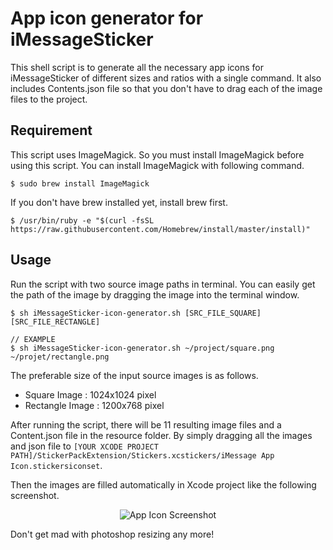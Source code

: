 # App icon generator for iMessageSticker

This shell script is to generate all the necessary app icons for iMessageSticker of different sizes and ratios with a single command. It also includes Contents.json file so that you don't have to drag each of the image files to the project. 

## Requirement
This script uses ImageMagick. So you must install ImageMagick before using this script. You can install ImageMagick with following command. 

```
$ sudo brew install ImageMagick
```

If you don't have brew installed yet, install brew first. 

```
$ /usr/bin/ruby -e "$(curl -fsSL https://raw.githubusercontent.com/Homebrew/install/master/install)"
```


## Usage 

Run the script with two source image paths in terminal. You can easily get the path of the image by dragging the image into the terminal window. 

```
$ sh iMessageSticker-icon-generator.sh [SRC_FILE_SQUARE] [SRC_FILE_RECTANGLE]

// EXAMPLE
$ sh iMessageSticker-icon-generator.sh ~/project/square.png ~/projet/rectangle.png
```

The preferable size of the input source images is as follows.

* Square Image : 1024x1024 pixel
* Rectangle Image : 1200x768 pixel

After running the script, there will be 11 resulting image files and a Content.json file in the resource folder. By simply dragging all the images and json file to ```[YOUR XCODE PROJECT PATH]/StickerPackExtension/Stickers.xcstickers/iMessage App Icon.stickersiconset```.

Then the images are filled automatically in Xcode project like the following screenshot. 

<center><img alt="App Icon Screenshot" src="https://raw.githubusercontent.com/jooeungen/iMessage-sticker-app-icon-generator/master/app_icon_screenshot.png" /></center>

Don't get mad with photoshop resizing any more! 



